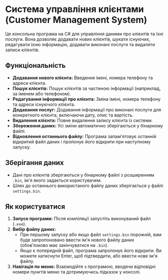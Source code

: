 # Система управління клієнтами (Customer Management System)

Це консольна програма на C# для управління даними про клієнтів та їхні послуги. Вона дозволяє додавати нових клієнтів, шукати існуючих, редагувати їхню інформацію, додавати виконані послуги та видаляти записи клієнтів.

## Функціональність

*   **Додавання нового клієнта:** Введення імені, номера телефону та адреси клієнта.
*   **Пошук клієнтів:** Пошук клієнтів за частиною інформації (наприклад, за іменем або телефоном).
*   **Редагування інформації про клієнта:** Зміна імені, номера телефону та адреси існуючого клієнта.
*   **Додавання послуг:** Додавання інформації про виконані послуги для конкретного клієнта, включаючи дату, опис та вартість.
*   **Видалення клієнта:** Повне видалення запису клієнта із системи.
*   **Збереження даних:** Усі зміни автоматично зберігаються у бінарному файлі.
*   **Відновлення останнього файлу:** Програма запам'ятовує останній відкритий файл даних і пропонує його відкрити при наступному запуску.

## Зберігання даних

*   Дані про клієнтів зберігаються у бінарному файлі з розширенням `.bin`, ім'я якого задається користувачем.
*   Шлях до останнього використаного файлу даних зберігається у файлі `settings.bin`.

## Як користуватися

1.  **Запуск програми:** Після компіляції запустіть виконуваний файл (`.exe`).
2.  **Вибір файлу даних:**
    *   При першому запуску або якщо файл `settings.bin` порожній, вам буде запропоновано ввести ім'я нового файлу даних (обов'язково має закінчуватися на `.bin`).
    *   Якщо є попередній файл, програма запропонує його відкрити. Ви можете натиснути Enter, щоб підтвердити, або ввести нове ім'я файлу.
3.  **Навігація по меню:** Взаємодійте з програмою, вводячи відповідні номери пунктів меню та дотримуючись підказок у консолі.
